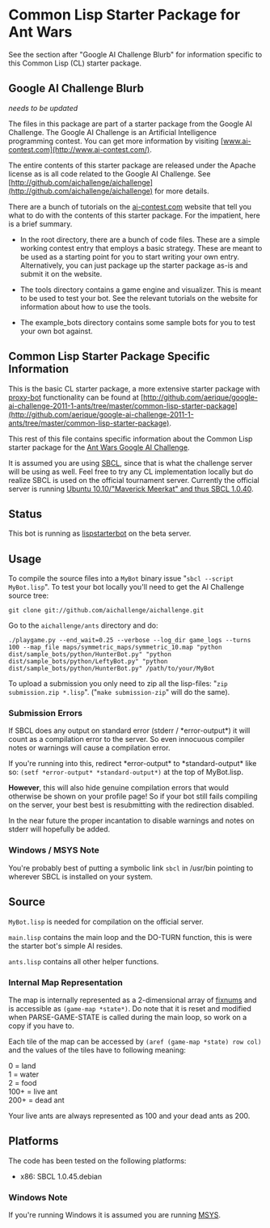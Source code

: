 # Common Lisp Starter Package for Ant Wars

See the section after "Google AI Challenge Blurb" for information
specific to this Common Lisp (CL) starter package.


## Google AI Challenge Blurb

*needs to be updated*

The files in this package are part of a starter package from the
Google AI Challenge. The Google AI Challenge is an Artificial
Intelligence programming contest. You can get more information by
visiting [www.ai-contest.com](http://www.ai-contest.com/).

The entire contents of this starter package are released under the
Apache license as is all code related to the Google AI Challenge. See
[http://github.com/aichallenge/aichallenge](http://github.com/aichallenge/aichallenge) for more details.

There are a bunch of tutorials on the [ai-contest.com](http://ai-contest.com/)
website that tell you what to do with the contents of this starter
package. For the impatient, here is a brief summary.

* In the root directory, there are a bunch of code files. These are a
  simple working contest entry that employs a basic strategy. These
  are meant to be used as a starting point for you to start writing
  your own entry.  Alternatively, you can just package up the starter
  package as-is and submit it on the website.

* The tools directory contains a game engine and visualizer. This is
  meant to be used to test your bot. See the relevant tutorials on the
  website for information about how to use the tools.

* The example_bots directory contains some sample bots for you to test
  your own bot against.


## Common Lisp Starter Package Specific Information

This is the basic CL starter package, a more extensive starter package
with [proxy-bot](http://ai-contest.com/forum/viewtopic.php?f=19&t=468)
functionality can be found at [http://github.com/aerique/google-ai-challenge-2011-1-ants/tree/master/common-lisp-starter-package](http://github.com/aerique/google-ai-challenge-2011-1-ants/tree/master/common-lisp-starter-package).

This rest of this file contains specific information about the Common
Lisp starter package for the [Ant Wars Google AI Challenge](http://ai-contest.com/).

It is assumed you are using [SBCL](http://www.sbcl.org/), since that
is what the challenge server will be using as well.  Feel free to try
any CL implementation locally but do realize SBCL is used on the
official tournament server.  Currently the official server is running
[Ubuntu 10.10/"Maverick Meerkat" and thus SBCL 1.0.40](http://packages.ubuntu.com/maverick/devel/sbcl).


## Status

This bot is running as [lispstarterbot](http://aichallengebeta.hypertriangle.com/profile.php?user=89) on the beta server.


## Usage

To compile the source files into a `MyBot` binary issue "`sbcl --script
MyBot.lisp`".  To test your bot locally you'll need to get the AI
Challenge source tree:

    git clone git://github.com/aichallenge/aichallenge.git

Go to the `aichallenge/ants` directory and do:

    ./playgame.py --end_wait=0.25 --verbose --log_dir game_logs --turns 100 --map_file maps/symmetric_maps/symmetric_10.map "python dist/sample_bots/python/HunterBot.py" "python dist/sample_bots/python/LeftyBot.py" "python dist/sample_bots/python/HunterBot.py" /path/to/your/MyBot

To upload a submission you only need to zip all the lisp-files: "`zip
submission.zip *.lisp`".  ("`make submission-zip`" will do the same).

### Submission Errors

If SBCL does any output on standard error (stderr / \*error-output*)
it will count as a compilation error to the server.  So even innocuous
compiler notes or warnings will cause a compilation error.

If you're running into this, redirect \*error-output* to
\*standard-output* like so: `(setf *error-output* *standard-output*)`
at the top of MyBot.lisp.

**However**, this will also hide genuine compilation errors that would
otherwise be shown on your profile page!  So if your bot still fails
compiling on the server, your best best is resubmitting with the
redirection disabled.

In the near future the proper incantation to disable warnings and
notes on stderr will hopefully be added.


### Windows / MSYS Note

You're probably best of putting a symbolic link `sbcl` in /usr/bin
pointing to wherever SBCL is installed on your system.


## Source

`MyBot.lisp` is needed for compilation on the official server.

`main.lisp` contains the main loop and the DO-TURN function, this is
were the starter bot's simple AI resides.

`ants.lisp` contains all other helper functions.

### Internal Map Representation

The map is internally represented as a 2-dimensional array of [fixnums](file:///export/home/ekwis/emacs/HyperSpec/Body/t_fixnum.htm#fixnum)
and is accessible as `(game-map *state*)`.  Do note that it is reset and
modified when PARSE-GAME-STATE is called during the main loop, so work
on a copy if you have to.

Each tile of the map can be accessed by `(aref (game-map *state) row col)`
and the values of the tiles have to following meaning:

0 = land  
1 = water  
2 = food  
100+ = live ant  
200+ = dead ant  

Your live ants are always represented as 100 and your dead ants as
200.


## Platforms

The code has been tested on the following platforms:

* x86: SBCL 1.0.45.debian

### Windows Note

If you're running Windows it is assumed you are running [MSYS](http://www.mingw.org/node/18).
